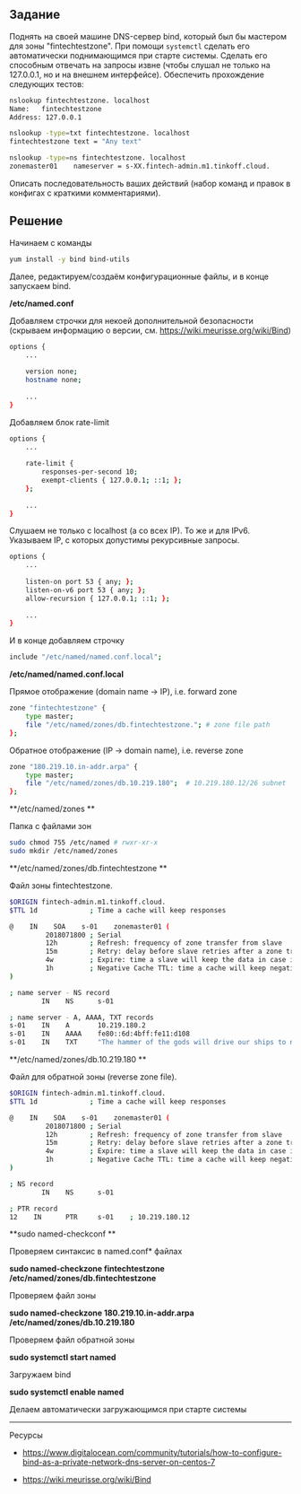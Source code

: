 ## Задание

Поднять на своей машине DNS-сервер bind, который был бы мастером для зоны "fintechtestzone". При помощи `systemctl` сделать его автоматически поднимающимся при старте системы. Сделать его способным отвечать на запросы извне (чтобы слушал не только на 127.0.0.1, но и на внешнем интерфейсе). Обеспечить прохождение следующих тестов:

```bash
nslookup fintechtestzone. localhost
Name:   fintechtestzone
Address: 127.0.0.1
```

```bash
nslookup -type=txt fintechtestzone. localhost
fintechtestzone text = "Any text"
```

```bash
nslookup -type=ns fintechtestzone. localhost
zonemaster01    nameserver = s-XX.fintech-admin.m1.tinkoff.cloud.
```

Описать последовательность ваших действий (набор команд и правок в конфигах с краткими комментариями).

## Решение

Начинаем с команды

```bash
yum install -y bind bind-utils
```



Далее, редактируем/создаём конфигурационные файлы, и в конце запускаем bind.



**/etc/named.conf**

Добавляем строчки для некоей дополнительной безопасности (скрываем информацию о версии, см. https://wiki.meurisse.org/wiki/Bind)

```bash
options {
    ...
    
    version none;
    hostname none;
    
    ...
}
```

Добавляем блок rate-limit

```bash
options {
    ...
    
    rate-limit {
        responses-per-second 10;
        exempt-clients { 127.0.0.1; ::1; };
    };
    
    ...
}
```

Слушаем не только с localhost (а со всех IP). То же и для IPv6.
Указываем IP, с которых допустимы рекурсивные запросы.

```bash
options {
    ...
    
    listen-on port 53 { any; };
    listen-on-v6 port 53 { any; };
    allow-recursion { 127.0.0.1; ::1; };
    
    ...
}
```

И в конце добавляем строчку

```bash
include "/etc/named/named.conf.local";
```



**/etc/named/named.conf.local**

Прямое отображение (domain name -> IP), i.e. forward zone 

```bash
zone "fintechtestzone" {
    type master;
    file "/etc/named/zones/db.fintechtestzone."; # zone file path
};
```

Обратное отображение (IP -> domain name), i.e. reverse zone

```bash
zone "180.219.10.in-addr.arpa" {
    type master;
    file "/etc/named/zones/db.10.219.180";  # 10.219.180.12/26 subnet
};
```



**/etc/named/zones **

Папка с файлами зон

```bash
sudo chmod 755 /etc/named # rwxr-xr-x
sudo mkdir /etc/named/zones
```



**/etc/named/zones/db.fintechtestzone **

Файл зоны fintechtestzone.

```bash
$ORIGIN fintech-admin.m1.tinkoff.cloud.
$TTL 1d             ; Time a cache will keep responses

@    IN    SOA    s-01    zonemaster01 (
         2018071800 ; Serial
         12h        ; Refresh: frequency of zone transfer from slave
         15m        ; Retry: delay before slave retries after a zone transfer failure
         4w         ; Expire: time a slave will keep the data in case it cannot contact the master
         1h         ; Negative Cache TTL: time a cache will keep negative responses (NXDOMAIN)
)

; name server - NS record
        IN    NS      s-01

; name server - A, AAAA, TXT records
s-01    IN    A       10.219.180.2
s-01    IN    AAAA    fe80::6d:4bff:fe11:d108
s-01    IN    TXT     "The hammer of the gods will drive our ships to new lands"
```



**/etc/named/zones/db.10.219.180 **

Файл для обратной зоны (reverse zone file).

```bash
$ORIGIN fintech-admin.m1.tinkoff.cloud.
$TTL 1d             ; Time a cache will keep responses

@    IN    SOA    s-01    zonemaster01 (
         2018071800 ; Serial
         12h        ; Refresh: frequency of zone transfer from slave
         15m        ; Retry: delay before slave retries after a zone transfer failure
         4w         ; Expire: time a slave will keep the data in case it cannot contact the master
         1h         ; Negative Cache TTL: time a cache will keep negative responses (NXDOMAIN)
)

; NS record
        IN    NS      s-01

; PTR record
12    IN      PTR     s-01    ; 10.219.180.12
```



**sudo named-checkconf **

Проверяем синтаксис в named.conf* файлах



**sudo named-checkzone fintechtestzone /etc/named/zones/db.fintechtestzone**

Проверяем файл зоны



**sudo named-checkzone 180.219.10.in-addr.arpa /etc/named/zones/db.10.219.180**

Проверяем файл обратной зоны



**sudo systemctl start named**

Загружаем bind



**sudo systemctl enable named**

Делаем автоматически загружающимся при старте системы



---

Ресурсы

* https://www.digitalocean.com/community/tutorials/how-to-configure-bind-as-a-private-network-dns-server-on-centos-7

* https://wiki.meurisse.org/wiki/Bind
